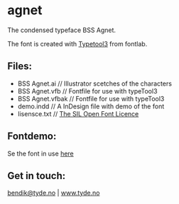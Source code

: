 # agnet
The condensed typeface BSS Agnet.

The font is created with [Typetool3](http://old.fontlab.com/font-editor/typetool/) from fontlab.


## Files:
* BSS Agnet.ai     // Illustrator scetches of the characters
* BSS Agnet.vfb    // Fontfile for use with typeTool3
* BSS Agnet.vfbak  // Fontfile for use with typeTool3
* demo.indd        // A InDesign file with demo of the font
* lisensce.txt       // [The SIL Open Font Licence](http://scripts.sil.org/cms/scripts/page.php?site_id=nrsi&id=OFL)

## Fontdemo:
Se the font in use [here](http://www.tyde.no/agnet/)

## Get in touch:
bendik@tyde.no  |  www.tyde.no